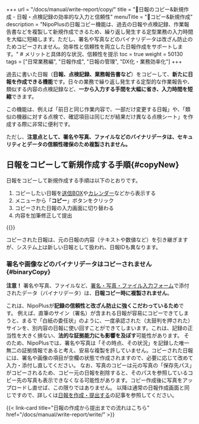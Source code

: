 +++
url = "/docs/manual/write-report/copy/"
title = "📄日報のコピー&新規作成 - 日報・点検記録の効率的な入力と信頼性" 
menuTitle = "📄コピー&新規作成"
description = "NipoPlusの日報コピー機能は、過去の日報や点検記録、作業報告書などを複製して新規作成できるため、繰り返し発生する定型業務の入力時間を大幅に短縮します。ただし、署名や写真などのバイナリデータは改ざん防止のためコピーされません。効率性と信頼性を両立した日報作成をサポートします。" # メリットと具体的な状況、信頼性を提示
toc = true
weight = 50130
tags = ["日常業務編", "日報作成", "日報の管理", "DX化・業務効率化"]
+++

過去に書いた日報（<strong>日報、点検記録、業務報告書など</strong>）をコピーして、**新たに日報を作成できる機能**です。日々の業務で繰り返し発生する定型的な作業報告や、類似する内容の点検記録など、**一から入力する手間を大幅に省き、入力時間を短縮**できます。

この機能は、例えば「前日と同じ作業内容で、一部だけ変更する日報」や、「類似の機器に対する点検で、確認項目は同じだが結果だけ異なる点検シート」を作成する際に非常に便利です。

ただし、**注意点として、署名や写真、ファイルなどのバイナリデータは、セキュリティとデータの信頼性確保のため複製されません。**

## 日報をコピーして新規作成する手順{#copyNew}

日報をコピーして新規作成する手順は以下のとおりです。

1.  コピーしたい日報を[送信BOX](/docs/manual/read-report/list/#listbox)や[カレンダー](/docs/manual/read-report/list/#calendar)などから表示する
2.  メニューから「<strong>コピー</strong>」ボタンをクリック
3.  コピーされた日報の入力画面に切り替わる
4.  内容を加筆修正して提出

{{<icatch filename="img/copy" msg="一から入力するのが大変な日報や点検記録の作成時は、過去の日報をコピーして新規作成すると便利です" alice="here">}}

コピーされた日報は、元の日報の内容（テキストや数値など）を引き継ぎますが、システム上は新しい日報として扱われ、日報IDも異なります。

### 署名や画像などのバイナリデータはコピーされません{#binaryCopy}

<strong>注意！</strong> 署名や写真、ファイルなど、[署名・写真・ファイル入力フォーム](/docs/template/binarys/)で添付されたデータ（バイナリデータ）は、**日報コピー時に複製されません**。

これは、NipoPlusが**記録の信頼性と改ざん防止に強くこだわっているため**です。
例えば、直筆のサイン（署名）が含まれる日報が容易にコピーできてしまうと、まるで「白紙の委任状」のように、一度承認された（太鼓判を押された）サインを、別内容の日報に使い回すことができてしまいます。これは、記録の正当性を大きく損ない、**法的な証拠能力にも影響を及ぼす**可能性があります。
そのため、NipoPlusでは、署名や写真は「その時点、その状況」を記録した唯一無二の証拠情報であると考え、安易な複製を許していません。コピーされた日報には、署名や画像の項目が空欄の状態で作成されますので、必要に応じて改めて入力・添付し直してください。
なお、写真のコピーは元の写真の「保存先パス」がコピーされるため、コピー元の日報を削除すると、そのパスを参照しているコピー先の写真も表示できなくなる可能性があります。コピー作成後に写真をアップロードし直せば、この限りではありません。
以降は通常の日報作成画面と同じですので、詳しくは[日報を作成・提出する](/docs/manual/write-report/write/)の記事を参照してください。

{{< link-card title="日報の作成から提出までの流れはこちら"  href="/docs/manual/write-report/write/" >}}
